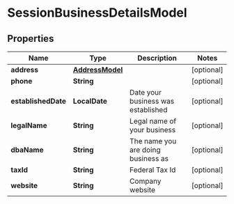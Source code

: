 

# SessionBusinessDetailsModel


## Properties

| Name | Type | Description | Notes |
|------------ | ------------- | ------------- | -------------|
|**address** | [**AddressModel**](AddressModel.md) |  |  [optional] |
|**phone** | **String** |  |  [optional] |
|**establishedDate** | **LocalDate** | Date your business was established |  [optional] |
|**legalName** | **String** | Legal name of your business |  [optional] |
|**dbaName** | **String** | The name you are doing business as |  [optional] |
|**taxId** | **String** | Federal Tax Id |  [optional] |
|**website** | **String** | Company website |  [optional] |



